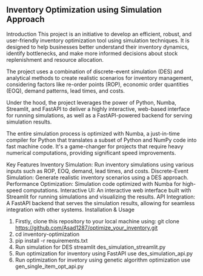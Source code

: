 ## Inventory Optimization using Simulation Approach
Introduction
This project is an initiative to develop an efficient, robust, and user-friendly inventory optimization tool using simulation techniques. It is designed to help businesses better understand their inventory dynamics, identify bottlenecks, and make more informed decisions about stock replenishment and resource allocation.

The project uses a combination of discrete-event simulation (DES) and analytical methods to create realistic scenarios for inventory management, considering factors like re-order points (ROP), economic order quantities (EOQ), demand patterns, lead times, and costs.

Under the hood, the project leverages the power of Python, Numba, Streamlit, and FastAPI to deliver a highly interactive, web-based interface for running simulations, as well as a FastAPI-powered backend for serving simulation results.

The entire simulation process is optimized with Numba, a just-in-time compiler for Python that translates a subset of Python and NumPy code into fast machine code. It's a game-changer for projects that require heavy numerical computations, providing significant speed improvements.

Key Features
Inventory Simulation: Run inventory simulations using various inputs such as ROP, EOQ, demand, lead times, and costs.
Discrete-Event Simulation: Generate realistic inventory scenarios using a DES approach.
Performance Optimization: Simulation code optimized with Numba for high-speed computations.
Interactive UI: An interactive web interface built with Streamlit for running simulations and visualizing the results.
API Integration: A FastAPI backend that serves the simulation results, allowing for seamless integration with other systems.
Installation & Usage
1. Firstly, clone this repository to your local machine using: git clone https://github.com/Asad1287/optimize_your_inventory.git
2. cd inventory-optimization
3. pip install -r requirements.txt
4. Run simulation for DES streamlit des_simulation_streamlit.py
5. Run optimization for inventory using FastAPI use des_simulation_api.py
6. Run optimization for invetory using genetic algorithm optimization use gen_single_item_opt_api.py
